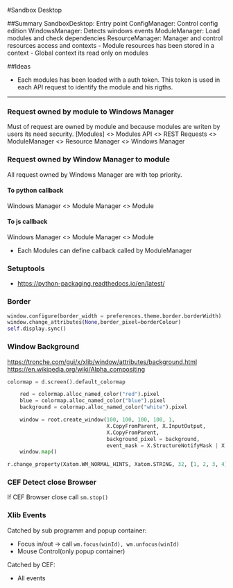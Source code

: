 #Sandbox Desktop

##Summary
SandboxDesktop: Entry point
ConfigManager: Control config edition
WindowsManager: Detects windows events
ModuleManager: Load modules and check dependencies
ResourceManager: Manager and control resources access and contexts
    - Module resources has been stored in a context
    - Global context its read only on modules


##Ideas
- Each modules has been loaded with a auth token. This token is used in each API request to identify the module and his rigths.

-----
### Request owned by module to Windows Manager
Must of request are owned by module and because modules are writen by users its need security.
[Modules] <> Modules API <> REST Requests <> ModuleManager <> Resource Manager <> Windows Manager

### Request owned by Window Manager to module
All request owned by Windows Manager are with top priority.
#### To python callback
Windows Manager <> Module Manager <> Module

#### To js callback
Windows Manager <> Module Manager <> Module
* Each Modules can define callback called by ModuleManager

### Setuptools
* https://python-packaging.readthedocs.io/en/latest/


### Border
```python
window.configure(border_width = preferences.theme.border.borderWidth)
window.change_attributes(None,border_pixel=borderColour)
self.display.sync()
```

### Window Background
https://tronche.com/gui/x/xlib/window/attributes/background.html
https://en.wikipedia.org/wiki/Alpha_compositing

```python
colormap = d.screen().default_colormap

    red = colormap.alloc_named_color("red").pixel
    blue = colormap.alloc_named_color("blue").pixel
    background = colormap.alloc_named_color("white").pixel

    window = root.create_window(100, 100, 100, 100, 1,
                                X.CopyFromParent, X.InputOutput,
                                X.CopyFromParent,
                                background_pixel = background,
                                event_mask = X.StructureNotifyMask | X.ExposureMask)
    window.map()
```

```python
r.change_property(Xatom.WM_NORMAL_HINTS, Xatom.STRING, 32, [1, 2, 3, 4])
```

### CEF Detect close Browser
If CEF Browser close call ```sm.stop()```


### Xlib Events
Catched by sub programm and popup container:
- Focus in/out -> call ```wm.focus(winId), wm.unfocus(winId)```
- Mouse Control(only popup container)

Catched by CEF:
- All events
